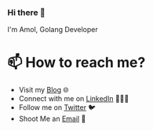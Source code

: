 ### Hi there 👋

I'm Amol, Golang Developer



# 📫 How to reach me?

 - Visit my [Blog](https://gophersgo.blogspot.com/) 🌐
 - Connect with me on [LinkedIn](https://www.linkedin.com/in/amol-gaikwad-b7562947/) 👨🏻‍💻
 - Follow me on [Twitter](https://twitter.com/amolasg) 🐦
 - Shoot Me an [Email](mailto:amol.asg@gmail.com) 💌


<!--
**amolasg/amolasg** is a ✨ _special_ ✨ repository because its `README.md` (this file) appears on your GitHub profile.

Here are some ideas to get you started:

- 🔭 I’m currently working on ...
- 🌱 I’m currently learning ...
- 👯 I’m looking to collaborate on ...
- 🤔 I’m looking for help with ...
- 💬 Ask me about ...
- 📫 How to reach me: ...
- 😄 Pronouns: ...
- ⚡ Fun fact: ...
-->

